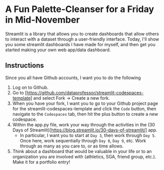 # A Fun Palette-Cleanser for a Friday in Mid-November

Streamlit is a library that allows you to create dashboards that allow others to interact with a dataset through a user-friendly interface.
Today, I'll show you some streamlit dashboards I have made for myself, and then get you started making your own web app/data dashboard. 

## Instructions

Since you all have Github accounts, I want you to do the following

1. Log on to Github.
2. Go to [https://github.com/dataprofessor/streamlit-codespaces-template] and select Fork -> Create a new fork.
3. When you have your fork, I want you to go to your Github project page for the streamlit-codespaces-template and click the `Code` button, then navigate to the `Codespaces` tab, then hit the plus button to create a new codespace.
4. Within the app.py file, work your way through the activities in the (30 Days of Streamlit)[https://blog.streamlit.io/30-days-of-streamlit/] app.
   * In particular, I want you to start at `Day 3`, then work through `Day 5`. Once here, work sequentially through `Day 8`, `Day 9`, etc. Work through as many as you care to, or as time allows.
5. Think about a dashboard that would be valuable in your life or to an organization you are involved with (athletics, SGA, friend group, etc.). Make it for a portfolio entry!
